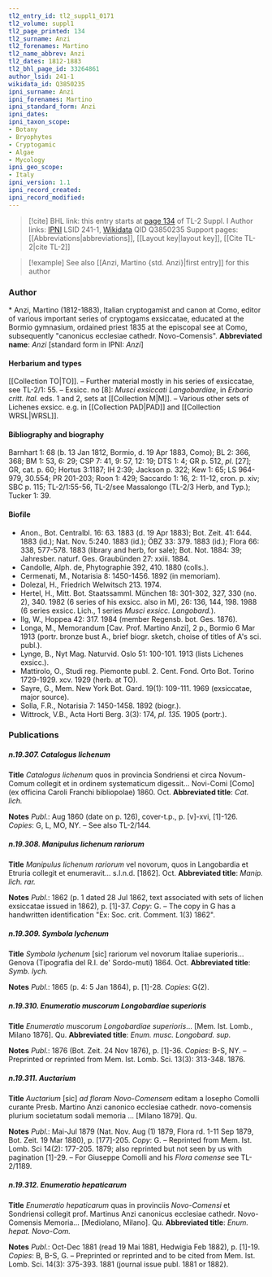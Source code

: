 ```yaml
---
tl2_entry_id: tl2_suppl1_0171
tl2_volume: suppl1
tl2_page_printed: 134
tl2_surname: Anzi
tl2_forenames: Martino
tl2_name_abbrev: Anzi
tl2_dates: 1812-1883
tl2_bhl_page_id: 33264861
author_lsid: 241-1
wikidata_id: Q3850235
ipni_surname: Anzi
ipni_forenames: Martino
ipni_standard_form: Anzi
ipni_dates: 
ipni_taxon_scope: 
- Botany
- Bryophytes
- Cryptogamic
- Algae
- Mycology
ipni_geo_scope: 
- Italy
ipni_version: 1.1
ipni_record_created: 
ipni_record_modified:
---
```


> [!cite] BHL link: this entry starts at [page 134](https://www.biodiversitylibrary.org/page/33264861) of TL-2 Suppl. I
> Author links: [IPNI](https://www.ipni.org/a/241-1) LSID 241-1, [Wikidata](https://www.wikidata.org/wiki/Q3850235) QID Q3850235
> Support pages: [[Abbreviations|abbreviations]], [[Layout key|layout key]], [[Cite TL-2|cite TL-2]]

> [!example] See also [[Anzi, Martino {std. Anzi}|first entry]] for this author

### Author

\* Anzi, Martino (1812-1883), Italian cryptogamist and canon at Como, editor of various important series of cryptogams exsiccatae, educated at the Bormio gymnasium, ordained priest 1835 at the episcopal see at Como, subsequently "canonicus ecclesiae cathedr. Novo-Comensis". 
**Abbreviated name**: *Anzi* \[standard form in IPNI: *Anzi*\]

#### Herbarium and types

[[Collection TO|TO]]. – Further material mostly in his series of exsiccatae, see TL-2/1: 55. – Exsicc. no \[8\]: *Musci exsiccati Langobardiae*, in *Erbario critt. Ital.* eds. 1 and 2, sets at [[Collection M|M]]. – Various other sets of Lichenes exsicc. e.g. in [[Collection PAD|PAD]] and [[Collection WRSL|WRSL]].

#### Bibliography and biography

Barnhart 1: 68 (b. 13 Jan 1812, Bormio, d. 19 Apr 1883, Como); BL 2: 366, 368; BM 1: 53, 6: 29; CSP 7: 41, 9: 57, 12: 19; DTS 1: 4; GR p. 512, *pl*. \[27\]; GR, cat. p. 60; Hortus 3:1187; IH 2:39; Jackson p. 322; Kew 1: 65; LS 964-979, 30.554; PR 201-203; Roon 1: 429; Saccardo 1: 16, 2: 11-12, cron. p. xiv; SBC p. 115; TL-2/1:55-56, TL-2/see Massalongo (TL-2/3 Herb, and Typ.); Tucker 1: 39.

#### Biofile

- Anon., Bot. Centralbl. 16: 63. 1883 (d. 19 Apr 1883); Bot. Zeit. 41: 644. 1883 (id.); Nat. Nov. 5:240. 1883 (id.); ÖBZ 33: 379. 1883 (id.); Flora 66: 338, 577-578. 1883 (library and herb, for sale); Bot. Not. 1884: 39; Jahresber. naturf. Ges. Graubünden 27: xxiii. 1884.
- Candolle, Alph. de, Phytographie 392, 410. 1880 (colls.).
- Cermenati, M., Notarisia 8: 1450-1456. 1892 (in memoriam).
- Dolezal, H., Friedrich Welwitsch 213. 1974.
- Hertel, H., Mitt. Bot. Staatssamml. München 18: 301-302, 327, 330 (no. 2), 340. 1982 (6 series of his exsicc. also in M), 26: 136, 144, 198. 1988 (6 series exsicc. Lich., 1 series *Musci exsicc. Langobard.*).
- Ilg, W., Hoppea 42: 317. 1984 (member Regensb. bot. Ges. 1876).
- Longa, M., Memorandum \[Cav. Prof. Martino Anzi\], 2 p., Bormio 6 Mar 1913 (portr. bronze bust A., brief biogr. sketch, choise of titles of A's sci. publ.).
- Lynge, B., Nyt Mag. Naturvid. Oslo 51: 100-101. 1913 (lists Lichenes exsicc.).
- Mattirolo, O., Studi reg. Piemonte publ. 2. Cent. Fond. Orto Bot. Torino 1729-1929. xcv. 1929 (herb. at TO).
- Sayre, G., Mem. New York Bot. Gard. 19(1): 109-111. 1969 (exsiccatae, major source).
- Solla, F.R., Notarisia 7: 1450-1458. 1892 (biogr.).
- Wittrock, V.B., Acta Horti Berg. 3(3): 174, *pl. 135.* 1905 (portr.).

### Publications

##### n.19.307. Catalogus lichenum

**Title**
*Catalogus lichenum* quos in provincia Sondriensi et circa Novum-Comum collegit et in ordinem systematicum digessit... Novi-Comi \[Como\] (ex officina Caroli Franchi bibliopolae) 1860. Oct.
**Abbreviated title**: *Cat. lich.*

**Notes**
*Publ*.: Aug 1860 (date on p. 126), cover-t.p., p. \[v\]-xvi, \[1\]-126. *Copies*: G, L, MO, NY. – See also TL-2/144.

##### n.19.308. Manipulus lichenum rariorum

**Title**
*Manipulus lichenum rariorum* vel novorum, quos in Langobardia et Etruria collegit et enumeravit... s.l.n.d. \[1862\]. Oct.
**Abbreviated title**: *Manip. lich. rar.*

**Notes**
*Publ*.: 1862 (p. 1 dated 28 Jul 1862, text associated with sets of lichen exsiccatae issued in 1862), p. \[1\]-37. *Copy*: G. – The copy in G has a handwritten identification "Ex: Soc. crit. Comment. 1(3) 1862".

##### n.19.309. Symbola lychenum

**Title**
*Symbola lychenum* \[sic\] rariorum vel novorum Italiae superioris... Genova (Tipografia del R.I. de' Sordo-muti) 1864. Oct.
**Abbreviated title**: *Symb. lych.*

**Notes**
*Publ*.: 1865 (p. 4: 5 Jan 1864), p. \[1\]-28. *Copies*: G(2).

##### n.19.310. Enumeratio muscorum Longobardiae superioris

**Title**
*Enumeratio muscorum Longobardiae superioris*... \[Mem. Ist. Lomb., Milano 1876\]. Qu.
**Abbreviated title**: *Enum. musc. Longobard. sup.*

**Notes**
*Publ*.: 1876 (Bot. Zeit. 24 Nov 1876), p. \[1\]-36. *Copies*: B-S, NY. – Preprinted or reprinted from Mem. Ist. Lomb. Sci. 13(3): 313-348. 1876.

##### n.19.311. Auctarium

**Title**
*Auctarium* \[sic\] *ad floram Novo-Comensem* editam a losepho Comolli curante Presb. Martino Anzi canonico ecclesiae cathedr. novo-comensis plurium societatum sodali memoria ... \[Milano 1879\]. Qu.

**Notes**
*Publ*.: Mai-Jul 1879 (Nat. Nov. Aug (1) 1879, Flora rd. 1-11 Sep 1879, Bot. Zeit. 19 Mar 1880), p. \[177\]-205. *Copy*: G. – Reprinted from Mem. Ist. Lomb. Sci 14(2): 177-205. 1879; also reprinted but not seen by us with pagination \[1\]-29. – For Giuseppe Comolli and his *Flora comense* see TL-2/1189.

##### n.19.312. Enumeratio hepaticarum

**Title**
*Enumeratio hepaticarum* quas in provinciis *Novo-Comensi* et Sondriensi collegit prof. Martinus Anzi canonicus ecclesiae cathedr. Novo-Comensis Memoria... \[Mediolano, Milano\]. Qu.
**Abbreviated title**: *Enum. hepat. Novo-Com.*

**Notes**
*Publ*.: Oct-Dec 1881 (read 19 Mai 1881, Hedwigia Feb 1882), p. \[1\]-19. *Copies*: B, B-S, G. – Preprinted or reprinted and to be cited from Mem. Ist. Lomb. Sci. 14(3): 375-393. 1881 (journal issue publ. 1881 or 1882).


